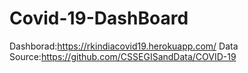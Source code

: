 # Covid-19-DashBoard
Dashborad:https://rkindiacovid19.herokuapp.com/
Data Source:https://github.com/CSSEGISandData/COVID-19
